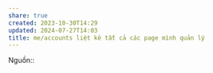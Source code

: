 ```yaml
---
share: true
created: 2023-10-30T14:29
updated: 2024-07-27T14:03
title: me/accounts liệt kê tất cả các page mình quản lý
---
```

Nguồn::
